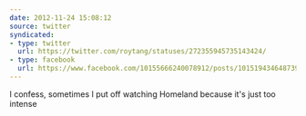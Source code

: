 ```yaml
---
date: 2012-11-24 15:08:12
source: twitter
syndicated:
- type: twitter
  url: https://twitter.com/roytang/statuses/272355945735143424/
- type: facebook
  url: https://www.facebook.com/10155666240078912/posts/10151943464873912
---
```


I confess, sometimes I put off watching Homeland because it's just too intense